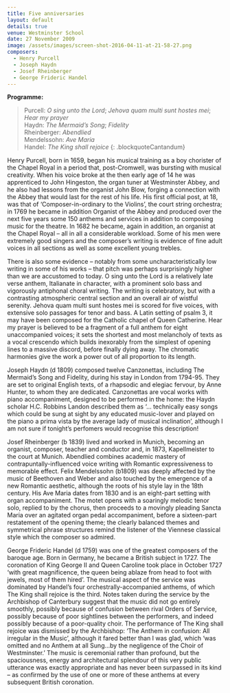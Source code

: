 ```yaml
---
title: Five anniversaries
layout: default
details: true
venue: Westminster School
date: 27 November 2009
image: /assets/images/screen-shot-2016-04-11-at-21-58-27.png
composers: 
  - Henry Purcell
  - Joseph Haydn
  - Josef Rheinberger
  - George Frideric Handel
---
```

**Programme:**

> Purcell: *O sing unto the Lord*; *Jehova quam multi sunt hostes mei*; *Hear my prayer*  
> Haydn: *The Mermaid’s Song*; *Fidelity*  
> Rheinberger: *Abendlied*  
> Mendelssohn: *Ave Maria*  
> Handel: *The King shall rejoice*
{: .blockquoteCantandum}

Henry Purcell, born in 1659, began his musical training as a boy chorister of the Chapel Royal in a period that, post-Cromwell, was bursting with musical creativity.  When his voice broke at the then early age of 14 he was apprenticed to John Hingeston, the organ tuner at Westminster Abbey, and he also had lessons from the organist John Blow, forging a connection with the Abbey that would last for the rest of his life.  His first official post, at 18, was that of ‘Composer-in-ordinary to the Violins’, the court string orchestra; in 1769 he became in addition Organist of the Abbey and produced over the next five years some 150 anthems and services in addition to composing music for the theatre.  In 1682 he became, again in addition, an organist at the Chapel Royal – all in all a considerable workload.  Some of his men were extremely good singers and the composer’s writing is evidence of fine adult voices in all sections as well as some excellent young trebles.  

There is also some evidence – notably from some uncharacteristically low writing in some of his works – that pitch was perhaps surprisingly higher than we are accustomed to today.  O sing unto the Lord is a relatively late verse anthem, Italianate in character, with a prominent solo bass and vigorously antiphonal choral writing.  The writing is celebratory, but with a contrasting atmospheric central section and an overall air of wistful serenity.  Jehova quam multi sunt hostes mei is scored for five voices, with extensive solo passages for tenor and bass.  A Latin setting of psalm 3, it may have been composed for the Catholic chapel of Queen Catherine.  Hear my prayer is believed to be a fragment of a full anthem for eight unaccompanied voices; it sets the shortest and most melancholy of texts as a vocal crescendo which builds inexorably from the simplest of opening lines to a massive discord, before finally dying away. The chromatic harmonies give the work a power out of all proportion to its length.

Joseph Haydn (d 1809) composed twelve Canzonettas, including The Mermaid’s Song and Fidelity, during his stay in London from 1794-95.  They are set to original English texts, of a rhapsodic and elegiac fervour, by Anne Hunter, to whom they are dedicated.  Canzonettas are vocal works with piano accompaniment, designed to be performed in the home: the Haydn scholar H.C. Robbins Landon described them as ‘… technically easy songs which could be sung at sight by any educated music-lover and played on the piano a prima vista by the average lady of musical inclination’, although I am not sure if tonight’s perfomers would recognise this description!

Josef Rheinberger (b 1839) lived and worked in Munich, becoming an organist, composer, teacher and conductor and, in 1873, Kapellmeister to the court at Munich. Abendlied combines academic mastery of contrapuntally-influenced voice writing with Romantic expressiveness to memorable effect.  Felix Mendelssohn (b1809) was deeply affected by the music of Beethoven and Weber and also touched by the emergence of a new Romantic aesthetic, although the roots of his style lay in the 18th century.  His Ave Maria dates from 1830 and is an eight-part setting with organ accompaniment.  The motet opens with a soaringly melodic tenor solo, replied to by the chorus, then proceeds to a movingly pleading Sancta Maria over an agitated organ pedal accompaniment, before a sixteen-part restatement of the opening theme; the clearly balanced themes and symmetrical phrase structures remind the listener of the Viennese classical style which the composer so admired.

George Frideric Handel (d 1759) was one of the greatest composers of the baroque age. Born in Germany, he became a British subject in 1727. The coronation of King George II and Queen Caroline took place in October 1727 ‘with great magnificence, the queen being ablaze from head to foot with jewels, most of them hired’.  The musical aspect of the service was dominated by Handel’s four orchestrally-accompanied anthems, of which The King shall rejoice is the third.  Notes taken during the service by the Archbishop of Canterbury suggest that the music did not go entirely smoothly, possibly because of confusion between rival Orders of Service, possibly because of poor sightlines between the performers, and indeed possibly because of a poor-quality choir.  The performance of The King shall rejoice was dismissed by the Archbishop: ‘The Anthem in confusion: All irregular in the Music’, although it fared better than I was glad, which ‘was omitted and no Anthem at all Sung…by the negligence of the Choir of Westminster.’  The music is ceremonial rather than profound, but the spaciousness, energy and architectural splendour of this very public utterance was exactly appropriate and has never been surpassed in its kind – as confirmed by the use of one or more of these anthems at every subsequent British coronation.